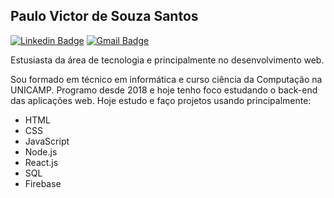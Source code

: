 ## Paulo Victor de Souza Santos

[![Linkedin Badge](https://img.shields.io/badge/-Paulo%20Santos-blue?style=flat-square&logo=Linkedin&logoColor=white&link=https://www.linkedin.com/in/paulo-victor-santos/)](https://www.linkedin.com/in/paulo-victor-santos/) 
[![Gmail Badge](https://img.shields.io/badge/-paulovictorsantos0@gmail.com-red?style=flat-square&logo=Gmail&logoColor=white&link=mailto:diego.schell.f@gmail.com)](mailto:paulovictorsantos0@gmail.com)

Estusiasta da área de tecnologia e principalmente no desenvolvimento web. 

Sou formado em técnico em informática e curso ciência da Computação na UNICAMP. Programo desde 2018 e hoje tenho foco estudando o back-end das aplicações web. 
Hoje estudo e faço projetos usando principalmente:
- HTML
- CSS
- JavaScript
- Node.js
- React.js
- SQL
- Firebase
